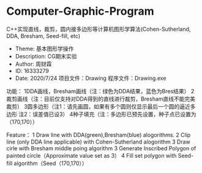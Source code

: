 # Computer-Graphic-Program
C++实现直线，裁剪，圆内接多边形等计算机图形学算法(Cohen-Sutherland, DDA, Bresham, Seed-fill, etc)
 * Theme: 基本图形学操作
 * Description: CG期末实验
 * Author: 周财霖
 * ID: 16333279
 * Date: 2020/7/24
项目文件：Drawing
程序文件：Drawing.exe

功能：
1DDA画线，Bresham画线（注：绿色为DDA结果，蓝色为Bres结果）
2裁剪画线（注：目前仅支持对DDA得到的直线进行裁剪，Bresham直线不能完美裁剪）
3圆多边形（注1：请先画圆，如果有多个圆则仅显示最后一个圆的逼近多边形  注2：误差值已设3）
4种子填充（注：多边形已预先设置，种子点已设置为（170,170））

Feature：
1 Draw line with DDA(green),Bresham(blue) alogorithms.
2 Clip line (only DDA line applicable) with Cohen-Sutherland alogorithm
3 Draw cirle with Bresham middle poing algorithm
3 Generate Inscribed Polygon of painted circle（Approximate value set as 3）
4 Fill set polygon with Seed-fill algorithm（Seed（170,170））
